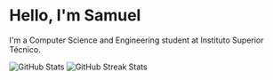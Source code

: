 <h1> Hello, I'm Samuel </h1>

I'm a Computer Science and Engineering student at Instituto Superior Técnico.

![GitHub Stats](https://github-readme-stats.vercel.app/api?username=Samuel-k276&show_icons=true&theme=radical)
![GitHub Streak Stats](https://github-readme-streak-stats.herokuapp.com/?user=Samuel-k276&theme=radical)
